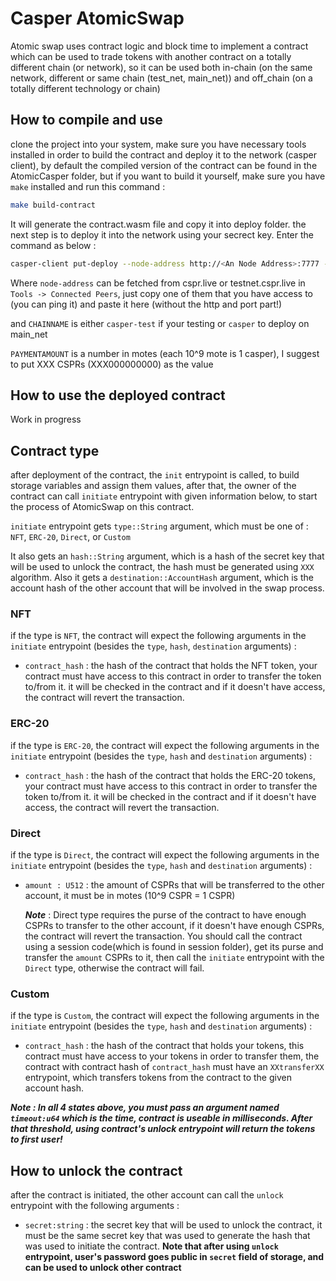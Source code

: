 # Casper AtomicSwap

Atomic swap uses contract logic and block time to implement a contract which can be used to trade tokens with another contract on a totally different chain (or network),
so it can be used both in-chain (on the same network, different or same chain (test_net, main_net)) and off_chain (on a totally different technology or chain)

## How to compile and use
clone the project into your system, make sure you have necessary tools installed in order to build the contract and deploy it to the network (casper client), by default the compiled version of the contract
can be found in the AtomicCasper folder, but if you want to build it yourself, make sure you have `make` installed and run this command : 

```bash
make build-contract
```

It will generate the contract.wasm file and copy it into deploy folder. the next step is to deploy it into the network using your secrect key. Enter the command as below : 

```bash
casper-client put-deploy --node-address http://<An Node Address>:7777 --chain-name <CHAINNAME> --secret-key <PATH_TO_YOUR_SECRET_KEY_PEM_FILE>  --session-path deploy/contract.wasm --payment-amount <PAYMENTAMOUNT>
```

Where `node-address` can be fetched from cspr.live or testnet.cspr.live in `Tools -> Connected Peers`, just copy one of them that you have access to (you can ping it) and paste it here (without the http and port part!)

and `CHAINNAME` is either `casper-test` if your testing or `casper` to deploy on main_net

`PAYMENTAMOUNT` is a number in motes (each 10^9 mote is 1 casper), I suggest to put XXX CSPRs (XXX000000000) as the value

## How to use the deployed contract

Work in progress


## Contract type
after deployment of the contract, the `init` entrypoint is called, to build storage variables and assign them values, after that, the owner of the contract can call `initiate` 
entrypoint with given information below, to start the process of AtomicSwap on this contract.

`initiate` entrypoint gets `type::String` argument, which must be one of : `NFT`, `ERC-20`, `Direct`, or `Custom`

It also gets an `hash::String` argument, which is a hash of the secret key that will be used to unlock the contract, the hash must be generated using `XXX` algorithm. Also it gets a `destination::AccountHash` argument, which is the account hash of the other account that will be involved in the swap process.


### **NFT**
if the type is `NFT`, the contract will expect the following arguments in the `initiate` entrypoint (besides the `type`, `hash`, `destination` arguments) :
- `contract_hash` : the hash of the contract that holds the NFT token, your contract must have access to this contract in order to transfer the token to/from it. it will be checked in the contract and if it doesn't have access, the contract will revert the transaction.

### **ERC-20**
if the type is `ERC-20`, the contract will expect the following arguments in the `initiate` entrypoint (besides the `type`, `hash` and `destination` arguments) :
- `contract_hash` : the hash of the contract that holds the ERC-20 tokens, your contract must have access to this contract in order to transfer the token to/from it. it will be checked in the contract and if it doesn't have access, the contract will revert the transaction.

### **Direct**
if the type is `Direct`, the contract will expect the following arguments in the `initiate` entrypoint (besides the `type`, `hash` and `destination` arguments) :
- `amount : U512` : the amount of CSPRs that will be transferred to the other account, it must be in motes (10^9 CSPR = 1 CSPR)

    ***Note*** : Direct type requires the purse of the contract to have enough CSPRs to transfer to the other account, if it doesn't have enough CSPRs, the contract will revert the transaction. You should call the contract using a session code(which is found in session folder), get its purse and transfer the `amount` CSPRs to it, then call the `initiate` entrypoint with the `Direct` type, otherwise the contract will fail.

### **Custom**
if the type is `Custom`, the contract will expect the following arguments in the `initiate` entrypoint (besides the `type`, `hash` and `destination` arguments) :
- `contract_hash` : the hash of the contract that holds your tokens, this contract must have access to your tokens in order to transfer them, the contract with contract hash of `contract_hash` must have an `XXtransferXX` entrypoint, which transfers tokens from the contract to the given account hash.

_**Note : In all 4 states above, you must pass an argument named `timeout:u64` which is the time, contract is useable in milliseconds. After that threshold, using contract's unlock entrypoint will return the tokens to first user!**_

## How to unlock the contract
after the contract is initiated, the other account can call the `unlock` entrypoint with the following arguments :

- `secret:string` : the secret key that will be used to unlock the contract, it must be the same secret key that was used to generate the hash that was used to initiate the contract. **Note that after using `unlock` entrypoint, user's password goes public in `secret` field of storage, and can be used to unlock other contract**